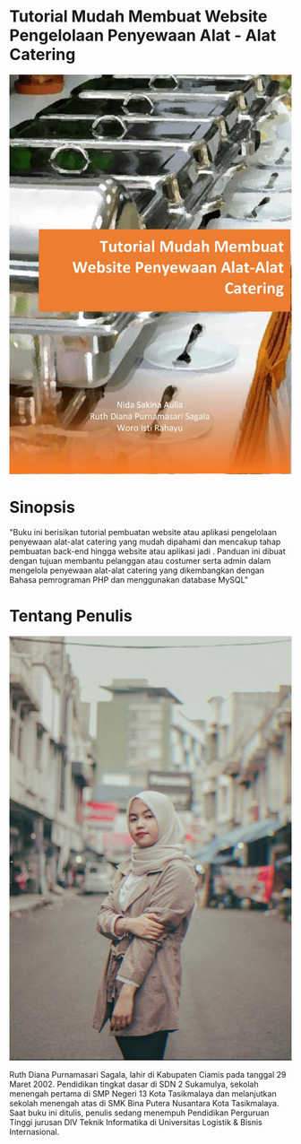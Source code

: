 # Tutorial Mudah Membuat Website Pengelolaan Penyewaan Alat - Alat Catering
![cover logo](https://raw.githubusercontent.com/Nidasakinaa/Buku_Proyek1/main/img/cover.jpg)

# Sinopsis
"Buku ini berisikan tutorial pembuatan website atau aplikasi  pengelolaan penyewaan alat-alat catering yang mudah dipahami dan mencakup tahap pembuatan back-end hingga website atau aplikasi jadi .
Panduan ini dibuat dengan tujuan membantu pelanggan atau costumer serta admin dalam mengelola penyewaan alat-alat catering yang dikembangkan dengan Bahasa pemrograman PHP dan menggunakan database MySQL"

# Tentang Penulis

![image](https://raw.githubusercontent.com/Nidasakinaa/Buku_Proyek1/main/img/Ruth.png)

Ruth Diana Purnamasari Sagala, lahir di Kabupaten Ciamis pada tanggal 29 Maret 2002. Pendidikan tingkat dasar di SDN 2 Sukamulya, sekolah menengah pertama di SMP Negeri 13 Kota Tasikmalaya dan melanjutkan sekolah menengah atas di SMK Bina Putera Nusantara Kota  Tasikmalaya. Saat buku ini ditulis, penulis sedang menempuh Pendidikan Perguruan Tinggi jurusan DIV Teknik Informatika di Universitas Logistik & Bisnis Internasional.

